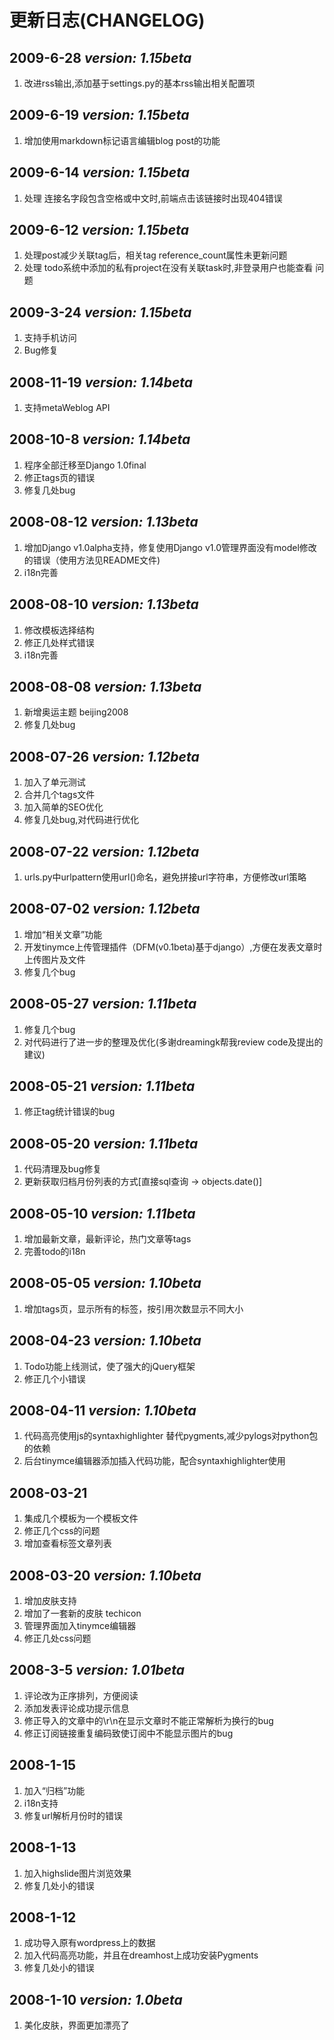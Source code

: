 # 更新日志(CHANGELOG) #

## 2009-6-28 _version: 1.15beta_ ##
  1. 改进rss输出,添加基于settings.py的基本rss输出相关配置项

## 2009-6-19 _version: 1.15beta_ ##
  1. 增加使用markdown标记语言编辑blog post的功能

## 2009-6-14 _version: 1.15beta_ ##
  1. 处理 连接名字段包含空格或中文时,前端点击该链接时出现404错误

## 2009-6-12 _version: 1.15beta_ ##
  1. 处理post减少关联tag后，相关tag reference\_count属性未更新问题
  1. 处理 todo系统中添加的私有project在没有关联task时,非登录用户也能查看 问题

## 2009-3-24 _version: 1.15beta_ ##
  1. 支持手机访问
  1. Bug修复

## 2008-11-19 _version: 1.14beta_ ##
  1. 支持metaWeblog API

## 2008-10-8 _version: 1.14beta_ ##
  1. 程序全部迁移至Django 1.0final
  1. 修正tags页的错误
  1. 修复几处bug

## 2008-08-12 _version: 1.13beta_ ##
  1. 增加Django v1.0alpha支持，修复使用Django v1.0管理界面没有model修改的错误（使用方法见README文件)
  1. i18n完善

## 2008-08-10 _version: 1.13beta_ ##
  1. 修改模板选择结构
  1. 修正几处样式错误
  1. i18n完善

## 2008-08-08 _version: 1.13beta_ ##
  1. 新增奥运主题 beijing2008
  1. 修复几处bug

## 2008-07-26 _version: 1.12beta_ ##
  1. 加入了单元测试
  1. 合并几个tags文件
  1. 加入简单的SEO优化
  1. 修复几处bug,对代码进行优化

## 2008-07-22 _version: 1.12beta_ ##
  1. urls.py中urlpattern使用url()命名，避免拼接url字符串，方便修改url策略

## 2008-07-02 _version: 1.12beta_ ##
  1. 增加“相关文章”功能
  1. 开发tinymce上传管理插件（DFM(v0.1beta)基于django）,方便在发表文章时上传图片及文件
  1. 修复几个bug

## 2008-05-27 _version: 1.11beta_ ##
  1. 修复几个bug
  1. 对代码进行了进一步的整理及优化(多谢dreamingk帮我review code及提出的建议)

## 2008-05-21 _version: 1.11beta_ ##
  1. 修正tag统计错误的bug

## 2008-05-20 _version: 1.11beta_ ##
  1. 代码清理及bug修复
  1. 更新获取归档月份列表的方式[直接sql查询 -> objects.date()]

## 2008-05-10 _version: 1.11beta_ ##
  1. 增加最新文章，最新评论，热门文章等tags
  1. 完善todo的i18n

## 2008-05-05 _version: 1.10beta_ ##
  1. 增加tags页，显示所有的标签，按引用次数显示不同大小


## 2008-04-23 _version: 1.10beta_ ##
  1. Todo功能上线测试，使了强大的jQuery框架
  1. 修正几个小错误


## 2008-04-11 _version: 1.10beta_ ##
  1. 代码高亮使用js的syntaxhighlighter 替代pygments,减少pylogs对python包的依赖
  1. 后台tinymce编辑器添加插入代码功能，配合syntaxhighlighter使用

## 2008-03-21 ##
  1. 集成几个模板为一个模板文件
  1. 修正几个css的问题
  1. 增加查看标签文章列表


## 2008-03-20 _version: 1.10beta_ ##
  1. 增加皮肤支持
  1. 增加了一套新的皮肤 techicon
  1. 管理界面加入tinymce编辑器
  1. 修正几处css问题

## 2008-3-5 _version: 1.01beta_ ##
  1. 评论改为正序排列，方便阅读
  1. 添加发表评论成功提示信息
  1. 修正导入的文章中的\r\n在显示文章时不能正常解析为换行的bug
  1. 修正订阅链接重复编码致使订阅中不能显示图片的bug

## 2008-1-15 ##
  1. 加入“归档”功能
  1. i18n支持
  1. 修复url解析月份时的错误

## 2008-1-13 ##
  1. 加入highslide图片浏览效果
  1. 修复几处小的错误

## 2008-1-12 ##
  1. 成功导入原有wordpress上的数据
  1. 加入代码高亮功能，并且在dreamhost上成功安装Pygments
  1. 修复几处小的错误

## 2008-1-10 _version: 1.0beta_ ##
  1. 美化皮肤，界面更加漂亮了